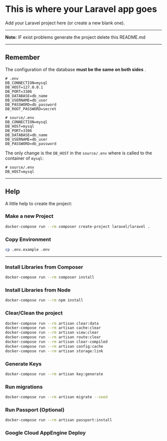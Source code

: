 # This is where your Laravel app goes

Add your Laravel project here (or create a new blank one).

---

**Note:** IF exist problems generate the project delete this README.md

---

## Remember

The configuration of the database **must be the same on both sides** .

```dotenv
# .env
DB_CONNECTION=mysql
DB_HOST=127.0.0.1
DB_PORT=3306
DB_DATABASE=db_name
DB_USERNAME=db_user
DB_PASSWORD=db_password
DB_ROOT_PASSWORD=secret
```

```dotenv
# source/.env
DB_CONNECTION=mysql
DB_HOST=mysql
DB_PORT=3306
DB_DATABASE=db_name
DB_USERNAME=db_user
DB_PASSWORD=db_password
```

The only change is the `DB_HOST` in the `source/.env` where is called to the container of `mysql`:

```dotenv
# source/.env
DB_HOST=mysql
```

---

## Help

A little help to create the project:

### Make a new Project

```sh
docker-compose run --rm composer create-project laravel/laravel .
```

### Copy Environment

```sh
cp .env.example .env
```

---

### Install Libraries from Composer

```sh
docker-compose run --rm composer install
```

### Install Libraries from Node

```sh
docker-compose run --rm npm install
```

### Clear/Clean the project

```sh
docker-compose run --rm artisan clear:data
docker-compose run --rm artisan cache:clear
docker-compose run --rm artisan view:clear
docker-compose run --rm artisan route:clear
docker-compose run --rm artisan clear-compiled
docker-compose run --rm artisan config:cache
docker-compose run --rm artisan storage:link
```

### Generate Keys

```sh
docker-compose run --rm artisan key:generate
```

### Run migrations

```sh
docker-compose run --rm artisan migrate --seed
```

### Run Passport (Optional)

```sh
docker-compose run --rm artisan passport:install
```
### Google Cloud AppEngine Deploy

```gcloud app deploy 
```